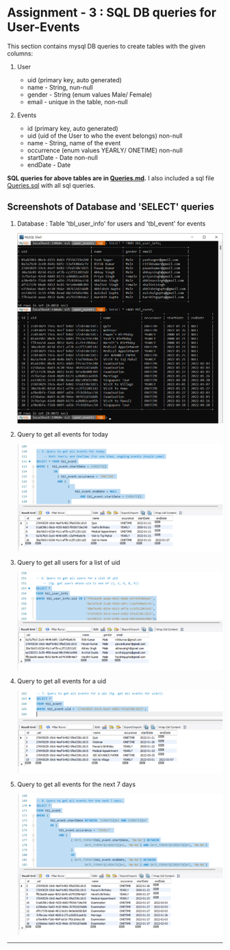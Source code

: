 # Assignment - 3 : SQL DB queries for User-Events

This section contains mysql DB queries to create tables with the given columns:
1. User 
   - uid (primary key, auto generated) 
   - name - String, nun-null 
   - gender - String (enum values Male/ Female) 
   - email - unique in the table, non-null 

2. Events 
   - id (primary key, auto generated) 
   - uid (uid of the User to who the event belongs) non-null 
   - name - String, name of the event 
   - occurrence (enum values YEARLY/ ONETIME) non-null 
   - startDate - Date non-null 
   - endDate - Date

**SQL queries for above tables are in [Queries.md](Queries.md).** I also included a sql file [Queries.sql](Queries.sql) with all sql queries.

## Screenshots of Database and 'SELECT' queries

1. Database : Table 'tbl_user_info' for users and 'tbl_event' for events
   
   ![Screenshots of Database](Images/database.png)

2. Query to get all events for today

   ![Query to get all events for today](Images/events_for_today.png)

3. Query to get all users for a list of uid

   ![Query to get all users for a list of uid](Images/users_for_a_list_of_uid.png)

4. Query to get all events for a uid

   ![Query to get all events for a uid](Images/events_for_a_uid.png)

5. Query to get all events for the next 7 days

   ![Query to get all events for the next 7 days](Images/events_for_next_7_days.png)

---
